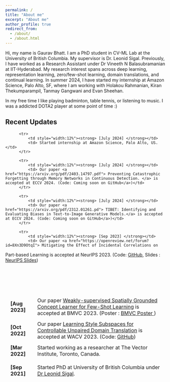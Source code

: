 ```yaml
---
permalink: /
title: "About me"
excerpt: "About me"
author_profile: true
redirect_from: 
  - /about/
  - /about.html
---
```


<!-- Google tag (gtag.js) -->
<script async src="https://www.googletagmanager.com/gtag/js?id=G-3RM1Q5B81D"></script>
<script>
  window.dataLayer = window.dataLayer || [];
  function gtag(){dataLayer.push(arguments);}
  gtag('js', new Date());

  gtag('config', 'G-3RM1Q5B81D');
</script>

Hi, my name is Gaurav Bhatt. I am a PhD student in CV-ML Lab at the University of British Columbia. My supervisor is Dr. Leonid Sigal. Previously, I have worked as a Research Assistant under Dr Vineeth N Balasubramanian at IIT-Hyderabad. My research interest spans across deep learning, representation learning, zero/few-shot learning, domain translations, and continual learning. In summer 2024, I have started my internship at Amazon Science, Palo Alto, SF, where I am working with Holakou Rahmanian, Kiran Thekumparampil, Tanmay Gangwani and Evan Sheehan.

In my free time I like playing badminton, table tennis, or listening to music. I was a addicted DOTA2 player at some point of time :)

## Recent Updates

<table style="width:100%;border:1px;border-spacing:8px;border-collapse:separate;margin-right:auto;margin-left:auto;">
          
          <tr>              
              <td style="width:12%"><strong> [July 2024] </strong></td>
              <td> Started internship at Amazon Science, Palo Alto, US.</td>
          </tr>     
          
          <tr>              
              <td style="width:12%"><strong> [July 2024] </strong></td>
              <td> Our paper <a href="https://arxiv.org/pdf/2403.14797.pdf"> Preventing Catastrophic Forgetting through Memory Networks in Continuous Detection. </a> is accepted at ECCV 2024. (Code: Coming soon on GitHub</a>)</td>
          </tr>     

          <tr>              
              <td style="width:12%"><strong> [July 2024] </strong></td>
              <td> Our paper <a href="https://arxiv.org/pdf/2312.01261.pd"> TIBET: Identifying and Evaluating Biases in Text-to-Image Generative Models.</a> is accepted at ECCV 2024. (Code: Coming soon on GitHub</a>)</td>
          </tr>     
          
          <tr>              
              <td style="width:12%"><strong> [Sep 2023] </strong></td>
              <td> Our paper <a href="https://openreview.net/forum?id=8Xn3D9OtqI"> Mitigating the Effect of Incidental Correlations on
Part-based Learning</a> is accepted at NeurIPS 2023. (Code: <a href="https://github.com/GauravBh1010tt/DPViT.git"> GitHub</a>, Slides : <a href="https://neurips.cc/media/neurips-2023/Slides/72642.pdf"> NeurIPS Slides</a>)</td>
          </tr>      
          <tr>              
              <td><strong> [Aug 2023] </strong></td>
              <td> Our paper  <a href="https://papers.bmvc2023.org/0858.pdf"> Weakly-supervised Spatially
Grounded Concept Learner for Few-Shot Learning</a> is accepted at BMVC 2023. (Poster : <a href="https://bmvc2022.mpi-inf.mpg.de/BMVC2023/0858_poster.pdf"> BMVC Poster </a>) </td>
            </tr>
          <tr>              
              <td><strong> [Oct 2022] </strong></td>
              <td> Our paper <a href="https://openaccess.thecvf.com/content/WACV2023/papers/Bhatt_Learning_Style_Subspaces_for_Controllable_Unpaired_Domain_Translation_WACV_2023_paper.pdf"> Learning Style Subspaces for Controllable Unpaired Domain Translation</a> is accepted at WACV 2023. (Code: <a href="https://github.com/GauravBh1010tt/Controllable-Domain-Translation"> GitHub</a>)</td>
            </tr>
          <tr>              
              <td><strong> [Mar 2022] </strong></td>
              <td> Started working as a researcher at The Vector Institute, Toronto, Canada. </td>
            </tr>
          <tr>
          <tr>              
              <td><strong> [Sep 2021] </strong></td>
              <td> Started PhD at University of British Columbia under <a href="https://www.cs.ubc.ca/~lsigal/"> Dr Leonid Sigal</a>. </td>
            </tr>